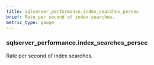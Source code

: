 ```yaml
---
title: sqlserver_performance.index_searches_persec
brief: Rate per second of index searches.
metric_type: gauge
---
```

### sqlserver_performance.index_searches_persec

Rate per second of index searches.